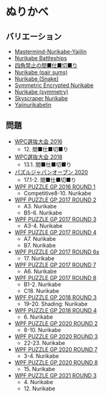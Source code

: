 # ぬりかべ

## バリエーション
- [Mastermind-Nurikabe-Yajilin](mastermind-nurikabe-yajilin.md)
- [Nurikabe Battleships](nurikabe-battleships.md)
- [四角禁止の間■仕■切■り](nurikabe-norect.md)
- [Nurikabe (pair sums)](nurikabe-pairsums.md)
- [Nurikabe (Snake)](nurikabe-snake.md)
- [Symmetric Encrypted Nurikabe](nurikabe-symmetric-encoded.md)
- [Nurikabe (symmetry)](nurikabe-symmetry.md)
- [Skyscraper Nurikabe](skyscraper-nurikabe.md)
- [Yajinurikabelin](yajinurikabelin.md)

## 問題
- [WPC選抜大会 2016](../questions/jwpc2016.md)
	- 12\. 間■仕■切■り
- [WPC選抜大会 2018](../questions/jwpc2018.md)
	- 13.1. 間■仕■切■り
- [パズルジャパンオープン 2020](../questions/jwpc2020.md)
	- 17.1-2. 間■仕■切■り
- [WPF PUZZLE GP 2016 ROUND 1](../questions/wpfpgp2016-1.md)
	- Competitive8-10. Nurikabe
- [WPF PUZZLE GP 2017 ROUND 2](../questions/wpfpgp2017-2.md)
	- A3. Nurikabe
	- B5-6. Nurikabe
- [WPF PUZZLE GP 2017 ROUND 3](../questions/wpfpgp2017-3.md)
	- A3-4. Nurikabe
- [WPF PUZZLE GP 2017 ROUND 4](../questions/wpfpgp2017-4.md)
	- A7. Nurikabe
	- B7. Nurikabe
- [WPF PUZZLE GP 2017 ROUND 6x](../questions/wpfpgp2017-6x.md)
	- 17\. Nurikabe
- [WPF PUZZLE GP 2017 ROUND 7](../questions/wpfpgp2017-7.md)
	- A6. Nurikabe
- [WPF PUZZLE GP 2017 ROUND 8](../questions/wpfpgp2017-8.md)
	- B1-2. Nurikabe
	- C18. Nurikabe
- [WPF PUZZLE GP 2018 ROUND 3](../questions/wpfpgp2018-3.md)
	- 19-20. Shading: Nurikabe
- [WPF PUZZLE GP 2018 ROUND 4](../questions/wpfpgp2018-4.md)
	- 6\. Nurikabe
- [WPF PUZZLE GP 2020 ROUND 2](../questions/wpfpgp2020-2.md)
	- 8-10. Nurikabe
- [WPF PUZZLE GP 2020 ROUND 3](../questions/wpfpgp2020-3.md)
	- 22-23. Nurikabe
- [WPF PUZZLE GP 2020 ROUND 7](../questions/wpfpgp2020-7.md)
	- 3-4. Nurikabe
- [WPF PUZZLE GP 2020 ROUND 8](../questions/wpfpgp2020-8.md)
	- 15\. Nurikabe
- [WPF PUZZLE GP 2021 ROUND 3](../questions/wpfpgp2021-3.md)
	- 4\. Nurikabe
	- 12\. Nurikabe
